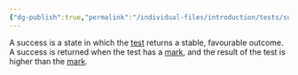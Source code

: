 ```yaml
---
{"dg-publish":true,"permalink":"/individual-files/introduction/tests/success/"}
---
```


A success is a state in which the [test](Tests.md) returns a stable, favourable outcome. A success is returned when the test has a [mark](Mark.md), and the result of the test is higher than the [mark](Mark.md). 